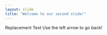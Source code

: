 ```yaml
---
layout: slide
title: "Welcome to our second slide!"
---
```

Replacement Text
Use the left arrow to go back!
